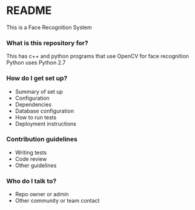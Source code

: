 # README #

This is a Face Recognition System

### What is this repository for? ###

This has c++ and python programs that use OpenCV for face recognition
Python uses Python 2.7

### How do I get set up? ###

* Summary of set up
* Configuration
* Dependencies
* Database configuration
* How to run tests
* Deployment instructions

### Contribution guidelines ###

* Writing tests
* Code review
* Other guidelines

### Who do I talk to? ###

* Repo owner or admin
* Other community or team contact